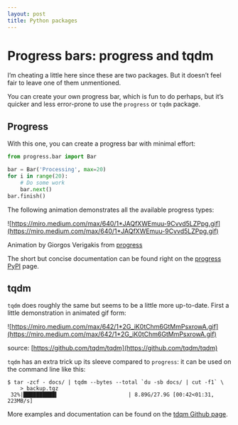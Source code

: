 ```yaml
---
layout: post
title: Python packages
---
```


# **Progress bars: progress and tqdm**

I’m cheating a little here since these are two packages. But it doesn’t feel fair to leave one of them unmentioned.

You can create your own progress bar, which is fun to do perhaps, but it’s quicker and less error-prone to use the `progress` or `tqdm` package.

## **Progress**

With this one, you can create a progress bar with minimal effort:

```python
from progress.bar import Bar

bar = Bar('Processing', max=20)
for i in range(20):
    # Do some work
    bar.next()
bar.finish()
```

The following animation demonstrates all the available progress types:

![https://miro.medium.com/max/640/1*JAQfXWEmuu-9Cvvd5LZPpg.gif](https://miro.medium.com/max/640/1*JAQfXWEmuu-9Cvvd5LZPpg.gif)

Animation by Giorgos Verigakis from [progress](https://pypi.org/project/progress/)

The short but concise documentation can be found right on the [progress PyPI](https://pypi.org/project/progress/) page.

## **tqdm**

`tqdm` does roughly the same but seems to be a little more up-to-date. First a little demonstration in animated gif form:

![https://miro.medium.com/max/642/1*2G_iK0tChm6GtMmPsxrowA.gif](https://miro.medium.com/max/642/1*2G_iK0tChm6GtMmPsxrowA.gif)

source: [https://github.com/tqdm/tqdm](https://github.com/tqdm/tqdm)

`tqdm` has an extra trick up its sleeve compared to `progress`: it can be used on the command line like this:

```
$ tar -zcf - docs/ | tqdm --bytes --total `du -sb docs/ | cut -f1` \
    > backup.tgz
 32%|██████████▍                      | 8.89G/27.9G [00:42<01:31, 223MB/s]
```

More examples and documentation can be found on the [tdqm Github page](https://github.com/tqdm/tqdm).


